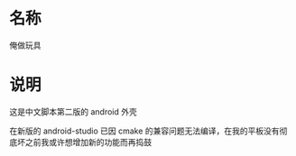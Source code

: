 # 名称

俺做玩具

# 说明

这是中文脚本第二版的 android 外壳

在新版的 android-studio 已因 cmake 的兼容问题无法编译，在我的平板没有彻底坏之前我或许想增加新的功能而再捣鼓
